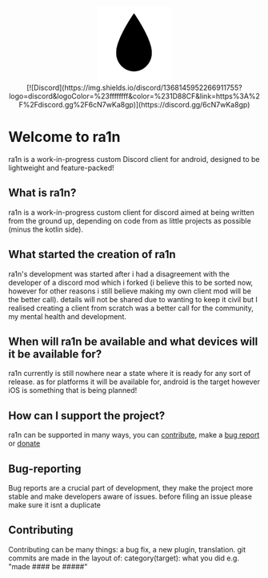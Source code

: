 <div align="center">
	<img height="150" alt="Rain logo" src="https://raw.githubusercontent.com/ra1ncord/ra1n/refs/heads/main/ra1n-temp.png" />
</div>
<div align="center">
[![Discord](https://img.shields.io/discord/1368145952266911755?logo=discord&logoColor=%23ffffffff&color=%231D88CF&link=https%3A%2F%2Fdiscord.gg%2F6cN7wKa8gp)](https://discord.gg/6cN7wKa8gp)
</div>

# Welcome to **ra1n**
ra1n is a work-in-progress custom Discord client for android, designed to be lightweight and feature-packed!

## What is ra1n?
ra1n is a work-in-progress custom client for discord aimed at being written from the ground up, depending on code from as little projects as possible (minus the kotlin side). 

## What started the creation of ra1n
ra1n's development was started after i had a disagreement with the developer of a discord mod which i forked (i believe this to be sorted now, however for other reasons i still believe making my own client mod will be the better call). details will not be shared due to wanting to keep it civil but I realised creating a client from scratch was a better call for the community, my mental health and development.

## When will ra1n be available and what devices will it be available for?
ra1n currently is still nowhere near a state where it is ready for any sort of release. as for platforms it will be available for, android is the target however iOS is something that is being planned!

## How can I support the project?
ra1n can be supported in many ways, you can [contribute](#Contributing), make a [bug report](#Bug-reporting) or [donate](https://www.ko-fi.com/cocobo1)

## Bug-reporting
Bug reports are a crucial part of development, they make the project more stable and make developers aware of issues. before filing an issue please make sure it isnt a duplicate

## Contributing
Contributing can be many things: a bug fix, a new plugin, translation. git commits are made in the layout of: category(target): what you did e.g. "made #### be #####"